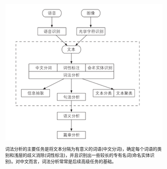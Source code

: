 
![](pic/2021-04-20-08-45-36.png)

词法分析的主要任务是将文本分隔为有意义的词语(中文分词)，确定每个词语的类别和浅层的歧义消除(词性标注)，并且识别出一些较长的专有名词(命名实体识别)。对中文而言，词法分析常常是后续高级任务的基础。
